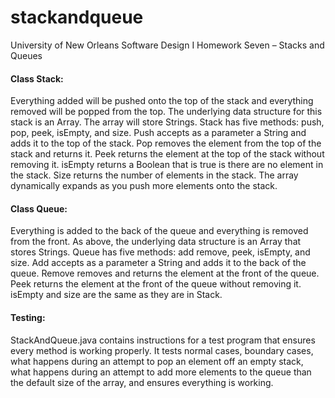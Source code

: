 stackandqueue
=============

University of New Orleans Software Design I Homework Seven – Stacks and Queues

#### Class Stack:
Everything added will be pushed onto the top of the stack and everything removed will be popped from the top. The underlying data structure for this stack is an Array. The array will store Strings. Stack has five methods: push, pop, peek, isEmpty, and size. Push accepts as a parameter a String and adds it to the top of the stack. Pop removes the element from the top of the stack and returns it. Peek returns the element at the top of the stack without removing it. isEmpty returns a Boolean that is true is there are no element in the stack. Size returns the number of elements in the stack. The array dynamically expands as you push more elements onto the stack.

#### Class Queue:
Everything is added to the back of the queue and everything is removed from the front. As above, the underlying data structure is an Array that stores Strings. Queue has five methods: add remove, peek, isEmpty, and size. Add accepts as a parameter a String and adds it to the back of the queue. Remove removes and returns the element at the front of the queue. Peek returns the element at the front of the queue without removing it. isEmpty and size are the same as they are in Stack.

#### Testing:
StackAndQueue.java contains instructions for a test program that ensures every method is working properly. It tests normal cases, boundary cases, what happens during an attempt to pop an element off an empty stack, what happens during an attempt to add more elements to the queue than the default size of the array, and ensures everything is working.
